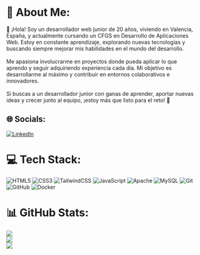 # 💫 About Me:
👋 ¡Hola! Soy un desarrollador web junior de 20 años, viviendo en Valencia, España, y actualmente cursando un CFGS en Desarrollo de Aplicaciones Web. Estoy en constante aprendizaje, explorando nuevas tecnologías y buscando siempre mejorar mis habilidades en el mundo del desarrollo.<br><br>Me apasiona involucrarme en proyectos donde pueda aplicar lo que aprendo y seguir adquiriendo experiencia cada día. Mi objetivo es desarrollarme al máximo y contribuir en entornos colaborativos e innovadores.<br><br>Si buscas a un desarrollador junior con ganas de aprender, aportar nuevas ideas y crecer junto al equipo, ¡estoy más que listo para el reto! 🚀


## 🌐 Socials:
[![LinkedIn](https://img.shields.io/badge/LinkedIn-%230077B5.svg?logo=linkedin&logoColor=white)](https://linkedin.com/in/https://www.linkedin.com/in/ismael-garcia-grao-3a1692263/) 

# 💻 Tech Stack:
![HTML5](https://img.shields.io/badge/html5-%23E34F26.svg?style=for-the-badge&logo=html5&logoColor=white) ![CSS3](https://img.shields.io/badge/css3-%231572B6.svg?style=for-the-badge&logo=css3&logoColor=white) ![TailwindCSS](https://img.shields.io/badge/tailwindcss-%2338B2AC.svg?style=for-the-badge&logo=tailwind-css&logoColor=white) ![JavaScript](https://img.shields.io/badge/javascript-%23323330.svg?style=for-the-badge&logo=javascript&logoColor=%23F7DF1E) ![Apache](https://img.shields.io/badge/apache-%23D42029.svg?style=for-the-badge&logo=apache&logoColor=white) ![MySQL](https://img.shields.io/badge/mysql-4479A1.svg?style=for-the-badge&logo=mysql&logoColor=white) ![Git](https://img.shields.io/badge/git-%23F05033.svg?style=for-the-badge&logo=git&logoColor=white) ![GitHub](https://img.shields.io/badge/github-%23121011.svg?style=for-the-badge&logo=github&logoColor=white) ![Docker](https://img.shields.io/badge/docker-%230db7ed.svg?style=for-the-badge&logo=docker&logoColor=white)
# 📊 GitHub Stats:
![](https://github-readme-stats.vercel.app/api?username=ismaelgarciagrao&theme=github_dark&hide_border=false&include_all_commits=false&count_private=false)<br/>
![](https://github-readme-streak-stats.herokuapp.com/?user=ismaelgarciagrao&theme=github_dark&hide_border=false)<br/>
![](https://github-readme-stats.vercel.app/api/top-langs/?username=ismaelgarciagrao&theme=github_dark&hide_border=false&include_all_commits=false&count_private=false&layout=compact)

<!-- Proudly created with GPRM ( https://gprm.itsvg.in ) -->
